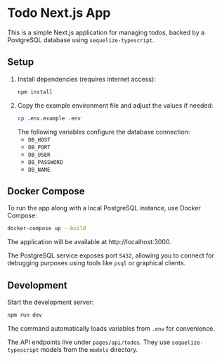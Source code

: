 # Todo Next.js App

This is a simple Next.js application for managing todos, backed by a PostgreSQL database using `sequelize-typescript`.

## Setup
1. Install dependencies (requires internet access):
   ```bash
   npm install
   ```
2. Copy the example environment file and adjust the values if needed:
   ```bash
   cp .env.example .env
   ```
   The following variables configure the database connection:
   - `DB_HOST`
   - `DB_PORT`
   - `DB_USER`
   - `DB_PASSWORD`
   - `DB_NAME`

## Docker Compose
To run the app along with a local PostgreSQL instance, use Docker Compose:

```bash
docker-compose up --build
```

The application will be available at http://localhost:3000.

The PostgreSQL service exposes port `5432`, allowing you to connect for
debugging purposes using tools like `psql` or graphical clients.

## Development
Start the development server:
```bash
npm run dev
```
The command automatically loads variables from `.env` for convenience.

The API endpoints live under `pages/api/todos`. They use `sequelize-typescript` models from the `models` directory.
